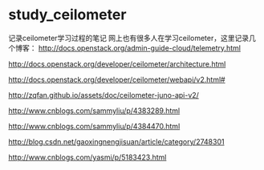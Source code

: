# study_ceilometer
记录ceilometer学习过程的笔记
网上也有很多人在学习ceilometer，这里记录几个博客：
http://docs.openstack.org/admin-guide-cloud/telemetry.html

http://docs.openstack.org/developer/ceilometer/architecture.html

http://docs.openstack.org/developer/ceilometer/webapi/v2.html#

http://zqfan.github.io/assets/doc/ceilometer-juno-api-v2/

http://www.cnblogs.com/sammyliu/p/4383289.html

http://www.cnblogs.com/sammyliu/p/4384470.html

http://blog.csdn.net/gaoxingnengjisuan/article/category/2748301

http://www.cnblogs.com/yasmi/p/5183423.html
